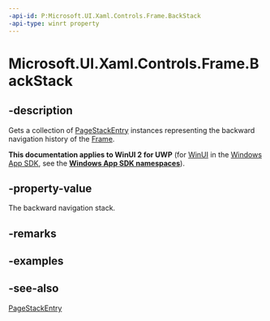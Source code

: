 ```yaml
---
-api-id: P:Microsoft.UI.Xaml.Controls.Frame.BackStack
-api-type: winrt property
---
```


<!-- Property syntax
public Windows.Foundation.Collections.IVector<Windows.UI.Xaml.Navigation.PageStackEntry> BackStack { get; }
-->

# Microsoft.UI.Xaml.Controls.Frame.BackStack

## -description
Gets a collection of [PageStackEntry](../microsoft.ui.xaml.navigation/pagestackentry.md) instances representing the backward navigation history of the [Frame](frame.md).

**This documentation applies to WinUI 2 for UWP** (for [WinUI](/windows/apps/winui/winui3/) in the [Windows App SDK](/windows/apps/windows-app-sdk/), see the **[Windows App SDK namespaces](/windows/windows-app-sdk/api/winrt/)**).

## -property-value
The backward navigation stack.

## -remarks

## -examples

## -see-also
[PageStackEntry](../microsoft.ui.xaml.navigation/pagestackentry.md)
